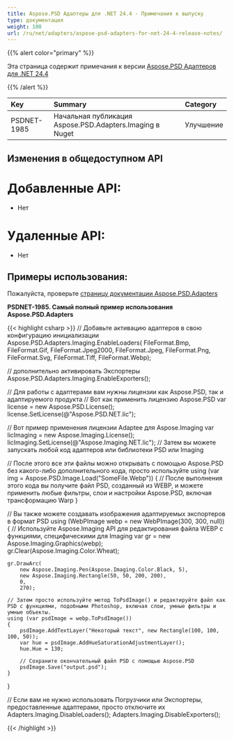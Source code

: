 ```yaml
---
title: Aspose.PSD Адаптеры для .NET 24.4 - Примечания к выпуску
type: документация
weight: 100
url: /ru/net/adapters/aspose-psd-adapters-for-net-24-4-release-notes/
---
```


{{% alert color="primary" %}}

Эта страница содержит примечания к версии [Aspose.PSD Адаптеров для .NET 24.4](https://www.nuget.org/packages/Aspose.PSD.Adapters.Imaging/)

{{% /alert %}}

| **Key**     | **Summary**                                                          | **Category** |
|:------------|:---------------------------------------------------------------------|:------------|
| PSDNET-1985 | Начальная публикация Aspose.PSD.Adapters.Imaging в Nuget            | Улучшение |


## **Изменения в общедоступном API**
# **Добавленные API:**
- Нет

# **Удаленные API:**
- Нет

## **Примеры использования:**

Пожалуйста, проверьте [страницу документации Aspose.PSD.Adapters](/psd/ru/net/adapters)

**PSDNET-1985. Самый полный пример использования Aspose.PSD.Adapters**

{{< highlight csharp >}}
// Добавьте активацию адаптеров в свою конфигурацию инициализации
Aspose.PSD.Adapters.Imaging.EnableLoaders(
   FileFormat.Bmp,
   FileFormat.Gif,
   FileFormat.Jpeg2000,
   FileFormat.Jpeg,
   FileFormat.Png,
   FileFormat.Svg,
   FileFormat.Tiff,
   FileFormat.Webp);
            
// дополнительно активировать Экспортеры
Aspose.PSD.Adapters.Imaging.EnableExporters();

// Для работы с адаптерами вам нужны лицензии как Aspose.PSD, так и адаптируемого продукта
// Вот как применить лицензию Aspose.PSD
var license = new Aspose.PSD.License();
license.SetLicense(@"Aspose.PSD.NET.lic");

// Вот пример применения лицензии Adaptee для Aspose.Imaging
var licImaging = new Aspose.Imaging.License();
licImaging.SetLicense(@"Aspose.Imaging.NET.lic");
// Затем вы можете запускать любой код адаптеров или библиотеки PSD или Imaging

// После этого все эти файлы можно открывать с помощью Aspose.PSD без какого-либо дополнительного кода, просто используйте
using (var img = Aspose.PSD.Image.Load("SomeFile.Webp")) 
{
    // После выполнения этого кода вы получите файл PSD, созданный из WEBP, и можете применить любые фильтры, слои и настройки Aspose.PSD, включая трансформацию Warp
}

// Вы также можете создавать изображения адаптируемых экспортеров в формат PSD
using (WebPImage webp = new WebPImage(300, 300, null))
{
    // Используйте Aspose.Imaging API для редактирования файла WEBP с функциями, специфическими для Imaging
    var gr = new Aspose.Imaging.Graphics(webp);             
    gr.Clear(Aspose.Imaging.Color.Wheat);

    gr.DrawArc(
        new Aspose.Imaging.Pen(Aspose.Imaging.Color.Black, 5),
        new Aspose.Imaging.Rectangle(50, 50, 200, 200), 
        0, 
        270);

    // Затем просто используйте метод ToPsdImage() и редактируйте файл как PSD с функциями, подобными Photoshop, включая слои, умные фильтры и умные объекты.
    using (var psdImage = webp.ToPsdImage())
    {                   
        psdImage.AddTextLayer("Некоторый текст", new Rectangle(100, 100, 100, 50));
        var hue = psdImage.AddHueSaturationAdjustmentLayer();
        hue.Hue = 130;

        // Сохраните окончательный файл PSD с помощью Aspose.PSD
        psdImage.Save("output.psd");
    }
}

// Если вам не нужно использовать Погрузчики или Экспортеры, предоставленные адаптерами, просто отключите их
Adapters.Imaging.DisableLoaders();
Adapters.Imaging.DisableExporters();		
		
{{< /highlight >}}
